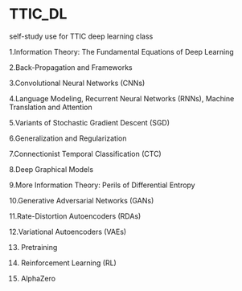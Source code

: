 # TTIC_DL
self-study use for TTIC deep learning class



1.Information Theory: The Fundamental Equations of Deep Learning



2.Back-Propagation and Frameworks



3.Convolutional Neural Networks (CNNs)



4.Language Modeling, Recurrent Neural Networks (RNNs), Machine Translation and Attention



5.Variants of Stochastic Gradient Descent (SGD)



6.Generalization and Regularization



7.Connectionist Temporal Classification (CTC)




8.Deep Graphical Models



9.More Information Theory: Perils of Differential Entropy



10.Generative Adversarial Networks (GANs)



11.Rate-Distortion Autoencoders (RDAs)



12.Variational Autoencoders (VAEs)



13. Pretraining



14. Reinforcement Learning (RL)



15. AlphaZero
